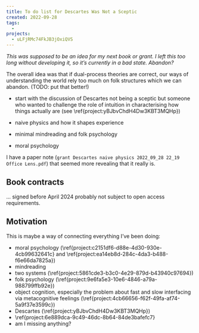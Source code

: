 ```yaml
---
title: To do list for Descartes Was Not a Sceptic
created: 2022-09-28
tags:
  -
projects:
  - uLFjRMc74FkJB3jOxiQVS
---
```


*This was supposed to be an idea for my next book or grant. I left this too long without developing it, so it’s currently in a bad state. Abandon?*


The overall idea was that if dual-process theories are correct, our ways of understanding the world rely too much on folk structures which we can abandon. (TODO: put that better!)

* start with the discussion of Descartes not being a sceptic but someone who wanted to challenge the role of intuition in characterising how things actually are (see \ref{project:yBJbvChdH4Dw3KBT3MQHp})

* naive physics and how it shapes experience

* minimal mindreading and folk psychology

* moral psychology

I have a paper note (`grant Descartes naive physics 2022_09_28 22_19 Office Lens.pdf`) that seemed more revealing that it really is.


## Book contracts

... signed before April 2024 probably not subject to open access requirements.

## Motivation

This is maybe a way of connecting everything I’ve been doing:
  * moral psychology (\ref{project:c2151df6-d88e-4d30-930e-4cb99632641c} and \ref{project:ea14eb8d-284c-4da3-b488-f6e66da7825a})
  * mindreading
  * two systems (\ref{project:5861cde3-b3c0-4e29-879d-b43940c97694})
  * folk psychology (\ref{project:9e6fa5e3-10e6-4846-a79a-988799ffb92e})
  * object cognition, especially the problem about fast and slow interfacing via metacognitive feelings (\ref{project:4cb66656-f62f-49fa-af74-5a9f37e3599c})
  * Descartes (\ref{project:yBJbvChdH4Dw3KBT3MQHp})
  * \ref{project:6e889dca-9c49-46dc-8b64-84de3bafefc7}
  * am I missing anything?